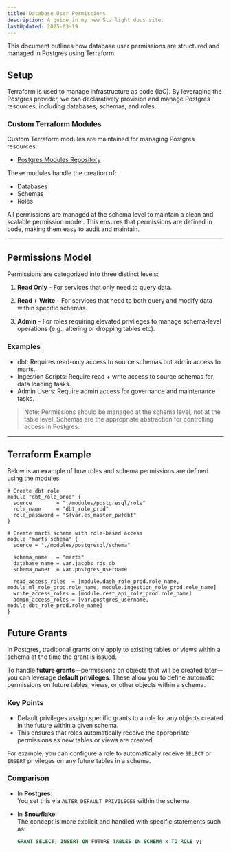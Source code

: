 ```yaml
---
title: Database User Permissions
description: A guide in my new Starlight docs site.
lastUpdated: 2025-03-19
---
```


This document outlines how database user permissions are structured and managed in Postgres using Terraform.


## Setup

Terraform is used to manage infrastructure as code (IaC). By leveraging the Postgres provider, we can declaratively provision and manage Postgres resources, including databases, schemas, and roles.

### Custom Terraform Modules

Custom Terraform modules are maintained for managing Postgres resources:

- [Postgres Modules Repository](https://github.com/jyablonski/aws_terraform/tree/master/modules/postgresql)

These modules handle the creation of:
- Databases
- Schemas
- Roles

All permissions are managed at the schema level to maintain a clean and scalable permission model. This ensures that permissions are defined in code, making them easy to audit and maintain.

---

## Permissions Model

Permissions are categorized into three distinct levels:

1. **Read Only** - For services that only need to query data.

2. **Read + Write** - For services that need to both query and modify data within specific schemas.

3. **Admin** - For roles requiring elevated privileges to manage schema-level operations (e.g., altering or dropping tables etc).

### Examples
- dbt: Requires read-only access to source schemas but admin access to marts.
- Ingestion Scripts: Require read + write access to source schemas for data loading tasks.
- Admin Users: Require admin access for governance and maintenance tasks.

> Note: Permissions should be managed at the schema level, not at the table level. Schemas are the appropriate abstraction for controlling access in Postgres.

---

## Terraform Example

Below is an example of how roles and schema permissions are defined using the modules:

```hcl
# Create dbt role
module "dbt_role_prod" {
  source        = "./modules/postgresql/role"
  role_name     = "dbt_role_prod"
  role_password = "${var.es_master_pw}dbt"
}

# Create marts schema with role-based access
module "marts_schema" {
  source = "./modules/postgresql/schema"

  schema_name   = "marts"
  database_name = var.jacobs_rds_db
  schema_owner  = var.postgres_username

  read_access_roles  = [module.dash_role_prod.role_name, module.ml_role_prod.role_name, module.ingestion_role_prod.role_name]
  write_access_roles = [module.rest_api_role_prod.role_name]
  admin_access_roles = [var.postgres_username, module.dbt_role_prod.role_name]
}
```

## Future Grants

In Postgres, traditional grants only apply to existing tables or views within a schema at the time the grant is issued.

To handle **future grants**—permissions on objects that will be created later—you can leverage **default privileges**. These allow you to define automatic permissions on future tables, views, or other objects within a schema.

### Key Points
- Default privileges assign specific grants to a role for any objects created in the future within a given schema.
- This ensures that roles automatically receive the appropriate permissions as new tables or views are created.

For example, you can configure a role to automatically receive `SELECT` or `INSERT` privileges on any future tables in a schema.

### Comparison
- In **Postgres**:  
  You set this via `ALTER DEFAULT PRIVILEGES` within the schema.

- In **Snowflake**:  
  The concept is more explicit and handled with specific statements such as:  
  ```sql
  GRANT SELECT, INSERT ON FUTURE TABLES IN SCHEMA x TO ROLE y;
  ```
